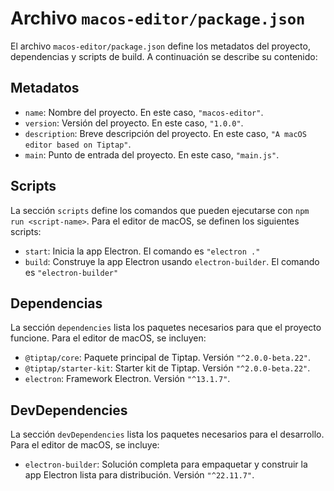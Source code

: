 # Archivo `macos-editor/package.json`

El archivo `macos-editor/package.json` define los metadatos del proyecto, dependencias y scripts de build. A continuación se describe su contenido:

## Metadatos

- `name`: Nombre del proyecto. En este caso, `"macos-editor"`.
- `version`: Versión del proyecto. En este caso, `"1.0.0"`.
- `description`: Breve descripción del proyecto. En este caso, `"A macOS editor based on Tiptap"`.
- `main`: Punto de entrada del proyecto. En este caso, `"main.js"`.

## Scripts

La sección `scripts` define los comandos que pueden ejecutarse con `npm run <script-name>`. Para el editor de macOS, se definen los siguientes scripts:

- `start`: Inicia la app Electron. El comando es `"electron ."`
- `build`: Construye la app Electron usando `electron-builder`. El comando es `"electron-builder"`

## Dependencias

La sección `dependencies` lista los paquetes necesarios para que el proyecto funcione. Para el editor de macOS, se incluyen:

- `@tiptap/core`: Paquete principal de Tiptap. Versión `"^2.0.0-beta.22"`.
- `@tiptap/starter-kit`: Starter kit de Tiptap. Versión `"^2.0.0-beta.22"`.
- `electron`: Framework Electron. Versión `"^13.1.7"`.

## DevDependencies

La sección `devDependencies` lista los paquetes necesarios para el desarrollo. Para el editor de macOS, se incluye:

- `electron-builder`: Solución completa para empaquetar y construir la app Electron lista para distribución. Versión `"^22.11.7"`.
